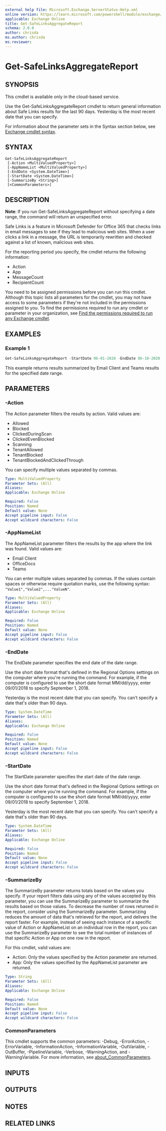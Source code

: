 ```yaml
---
external help file: Microsoft.Exchange.ServerStatus-Help.xml
online version: https://learn.microsoft.com/powershell/module/exchange/get-safelinksaggregatereport
applicable: Exchange Online
title: Get-SafeLinksAggregateReport
schema: 2.0.0
author: chrisda
ms.author: chrisda
ms.reviewer:
---
```


# Get-SafeLinksAggregateReport

## SYNOPSIS
This cmdlet is available only in the cloud-based service.

Use the Get-SafeLinksAggregateReport cmdlet to return general information about Safe Links results for the last 90 days. Yesterday is the most recent date that you can specify.

For information about the parameter sets in the Syntax section below, see [Exchange cmdlet syntax](https://learn.microsoft.com/powershell/exchange/exchange-cmdlet-syntax).

## SYNTAX

```
Get-SafeLinksAggregateReport
 [-Action <MultiValuedProperty>]
 [-AppNameList <MultiValuedProperty>]
 [-EndDate <System.DateTime>]
 [-StartDate <System.DateTime>]
 [-SummarizeBy <String>]
 [<CommonParameters>]
```

## DESCRIPTION
**Note**: If you run Get-SafeLinksAggregateReport without specifying a date range, the command will return an unspecified error.

Safe Links is a feature in Microsoft Defender for Office 365 that checks links in email messages to see if they lead to malicious web sites. When a user clicks a link in a message, the URL is temporarily rewritten and checked against a list of known, malicious web sites.

For the reporting period you specify, the cmdlet returns the following information:

- Action
- App
- MessageCount
- RecipientCount

You need to be assigned permissions before you can run this cmdlet. Although this topic lists all parameters for the cmdlet, you may not have access to some parameters if they're not included in the permissions assigned to you. To find the permissions required to run any cmdlet or parameter in your organization, see [Find the permissions required to run any Exchange cmdlet](https://learn.microsoft.com/powershell/exchange/find-exchange-cmdlet-permissions).

## EXAMPLES

### Example 1
```powershell
Get-SafeLinksAggregateReport -StartDate 06-01-2020 -EndDate 06-10-2020 -SummarizeBy App -AppNameList "Email Client","Teams"
```

This example returns results summarized by Email Client and Teams results for the specified date range.

## PARAMETERS

### -Action
The Action parameter filters the results by action. Valid values are:

- Allowed
- Blocked
- ClickedDuringScan
- ClickedEvenBlocked
- Scanning
- TenantAllowed
- TenantBlocked
- TenantBlockedAndClickedThrough

You can specify multiple values separated by commas.

```yaml
Type: MultiValuedProperty
Parameter Sets: (All)
Aliases:
Applicable: Exchange Online

Required: False
Position: Named
Default value: None
Accept pipeline input: False
Accept wildcard characters: False
```

### -AppNameList
The AppNameList parameter filters the results by the app where the link was found. Valid values are:

- Email Client
- OfficeDocs
- Teams

You can enter multiple values separated by commas. If the values contain spaces or otherwise require quotation marks, use the following syntax: `"Value1","Value2",..."ValueN"`.

```yaml
Type: MultiValuedProperty
Parameter Sets: (All)
Aliases:
Applicable: Exchange Online

Required: False
Position: Named
Default value: None
Accept pipeline input: False
Accept wildcard characters: False
```

### -EndDate
The EndDate parameter specifies the end date of the date range.

Use the short date format that's defined in the Regional Options settings on the computer where you're running the command. For example, if the computer is configured to use the short date format MM/dd/yyyy, enter 09/01/2018 to specify September 1, 2018.

Yesterday is the most recent date that you can specify. You can't specify a date that's older than 90 days.

```yaml
Type: System.DateTime
Parameter Sets: (All)
Aliases:
Applicable: Exchange Online

Required: False
Position: Named
Default value: None
Accept pipeline input: False
Accept wildcard characters: False
```

### -StartDate
The StartDate parameter specifies the start date of the date range.

Use the short date format that's defined in the Regional Options settings on the computer where you're running the command. For example, if the computer is configured to use the short date format MM/dd/yyyy, enter 09/01/2018 to specify September 1, 2018.

Yesterday is the most recent date that you can specify. You can't specify a date that's older than 90 days.

```yaml
Type: System.DateTime
Parameter Sets: (All)
Aliases:
Applicable: Exchange Online

Required: False
Position: Named
Default value: None
Accept pipeline input: False
Accept wildcard characters: False
```

### -SummarizeBy
The SummarizeBy parameter returns totals based on the values you specify. If your report filters data using any of the values accepted by this parameter, you can use the SummarizeBy parameter to summarize the results based on those values. To decrease the number of rows returned in the report, consider using the SummarizeBy parameter. Summarizing reduces the amount of data that's retrieved for the report, and delivers the report faster. For example, instead of seeing each instance of a specific value of Action or AppNameList on an individual row in the report, you can use the SummarizeBy parameter to see the total number of instances of that specific Action or App on one row in the report.

For this cmdlet, valid values are:

- Action: Only the values specified by the Action parameter are returned.
- App: Only the values specified by the AppNameList parameter are returned.

```yaml
Type: String
Parameter Sets: (All)
Aliases:
Applicable: Exchange Online

Required: False
Position: Named
Default value: None
Accept pipeline input: False
Accept wildcard characters: False
```

### CommonParameters
This cmdlet supports the common parameters: -Debug, -ErrorAction, -ErrorVariable, -InformationAction, -InformationVariable, -OutVariable, -OutBuffer, -PipelineVariable, -Verbose, -WarningAction, and -WarningVariable. For more information, see [about_CommonParameters](https://go.microsoft.com/fwlink/p/?LinkID=113216).

## INPUTS

## OUTPUTS

## NOTES

## RELATED LINKS
